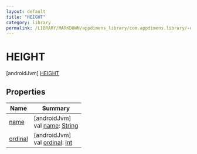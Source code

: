 ```yaml
---
layout: default
title: "HEIGHT"
category: library
permalink: /LIBRARY/MARKDOWN/appdimens_library/com.appdimens.library/-dp-qualifier/-h-e-i-g-h-t/index.html
---
```


# HEIGHT

[androidJvm]
[HEIGHT](README.md)

## Properties

| Name | Summary |
|---|---|
| [name](../../-unit-type/-p-x/README.md#-372974862%2FProperties%2F373173406) | [androidJvm]<br>val [name](../../-unit-type/-p-x/README.md#-372974862%2FProperties%2F373173406): [String](https://kotlinlang.org/api/core/kotlin-stdlib/kotlin/-string/index.html) |
| [ordinal](../../-unit-type/-p-x/README.md#-739389684%2FProperties%2F373173406) | [androidJvm]<br>val [ordinal](../../-unit-type/-p-x/README.md#-739389684%2FProperties%2F373173406): [Int](https://kotlinlang.org/api/core/kotlin-stdlib/kotlin/-int/index.html) |